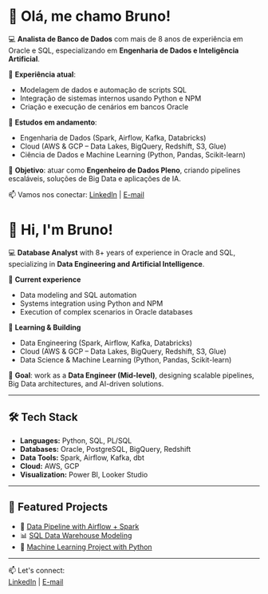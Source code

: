 # 👋 Olá, me chamo Bruno!

💻 **Analista de Banco de Dados** com mais de 8 anos de experiência em Oracle e SQL, especializando em **Engenharia de Dados e Inteligência Artificial**.  

🔹 **Experiência atual**:  
- Modelagem de dados e automação de scripts SQL  
- Integração de sistemas internos usando Python e NPM  
- Criação e execução de cenários em bancos Oracle  

🔹 **Estudos em andamento**:  
- Engenharia de Dados (Spark, Airflow, Kafka, Databricks)  
- Cloud (AWS & GCP – Data Lakes, BigQuery, Redshift, S3, Glue)  
- Ciência de Dados e Machine Learning (Python, Pandas, Scikit-learn)  

📌 **Objetivo**: atuar como **Engenheiro de Dados Pleno**, criando pipelines escaláveis, soluções de Big Data e aplicações de IA.  

📫 Vamos nos conectar: [LinkedIn](https://www.linkedin.com/in/bruno-c%C3%A2mera-5a916b96?utm_source=share&utm_campaign=share_via&utm_content=profile&utm_medium=android_app) | [E-mail](mailto:bcamerasantos@gmail.com)


# 👋 Hi, I'm Bruno!

💻 **Database Analyst** with 8+ years of experience in Oracle and SQL, specializing in **Data Engineering and Artificial Intelligence**.  

🔹 **Current experience**  
- Data modeling and SQL automation  
- Systems integration using Python and NPM  
- Execution of complex scenarios in Oracle databases  

🔹 **Learning & Building**  
- Data Engineering (Spark, Airflow, Kafka, Databricks)  
- Cloud (AWS & GCP – Data Lakes, BigQuery, Redshift, S3, Glue)  
- Data Science & Machine Learning (Python, Pandas, Scikit-learn)  

📌 **Goal**: work as a **Data Engineer (Mid-level)**, designing scalable pipelines, Big Data architectures, and AI-driven solutions.  

---

## 🛠️ Tech Stack  
- **Languages:** Python, SQL, PL/SQL  
- **Databases:** Oracle, PostgreSQL, BigQuery, Redshift  
- **Data Tools:** Spark, Airflow, Kafka, dbt  
- **Cloud:** AWS, GCP  
- **Visualization:** Power BI, Looker Studio  

---

## 📂 Featured Projects  
- 🚀 [Data Pipeline with Airflow + Spark](#)  
- 📊 [SQL Data Warehouse Modeling](#)  
- 🤖 [Machine Learning Project with Python](#)  

---

📫 Let's connect:  
[LinkedIn](https://www.linkedin.com/in/bruno-c%C3%A2mera-5a916b96?utm_source=share&utm_campaign=share_via&utm_content=profile&utm_medium=android_app) | [E-mail](mailto:bcamerasantos@gmail.com)
